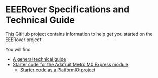 # EEERover Specifications and Technical Guide

This GitHub project contains information to help get you started on the EEERover project

You will find
 - [A general technical guide](tech-guide.md)
 - [Starter code for the Adafruit Metro M0 Express module](metro-starter-arduino/README.md)
   - [Starter code as a PlatformIO project](metro-starter-pio/README.md)
